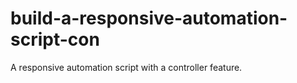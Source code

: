 # build-a-responsive-automation-script-con
A responsive automation script with a controller feature.
